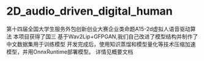 # 2D_audio_driven_digital_human
第十四届全国大学生服务外包创新创业大赛企业类命题A15-2d虚拟人语音驱动算法
本项目获得了国三
基于Wav2Lip+GFPGAN,我们自己改进了模型结构并制作了中文数据集用于训练模型
开发完成后，使用知识蒸馏和模型量化等技术压缩加速模型，并用OnnxRuntime部署模型。
详情见概要文档
